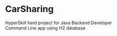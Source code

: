 # CarSharing
HyperSkill hard project for Java Backend Developer<br />
Command Line app using H2 database

